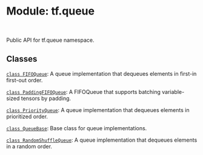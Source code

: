 <div itemscope itemtype="http://developers.google.com/ReferenceObject">
<meta itemprop="name" content="tf.queue" />
<meta itemprop="path" content="Stable" />
</div>

# Module: tf.queue


<table class="tfo-notebook-buttons tfo-api" align="left">
</table>



Public API for tf.queue namespace.



## Classes

[`class FIFOQueue`](../tf/queue/FIFOQueue.md): A queue implementation that dequeues elements in first-in first-out order.

[`class PaddingFIFOQueue`](../tf/queue/PaddingFIFOQueue.md): A FIFOQueue that supports batching variable-sized tensors by padding.

[`class PriorityQueue`](../tf/queue/PriorityQueue.md): A queue implementation that dequeues elements in prioritized order.

[`class QueueBase`](../tf/queue/QueueBase.md): Base class for queue implementations.

[`class RandomShuffleQueue`](../tf/queue/RandomShuffleQueue.md): A queue implementation that dequeues elements in a random order.



